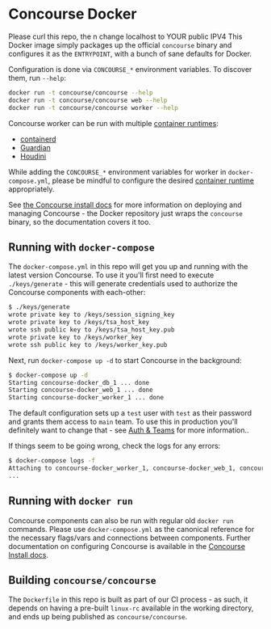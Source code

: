 # Concourse Docker
Please curl this repo, the n change localhost to YOUR public IPV4
This Docker image simply packages up the official `concourse` binary and
configures it as the `ENTRYPOINT`, with a bunch of sane defaults for Docker.

Configuration is done via `CONCOURSE_*` environment variables. To discover
them, run `--help`:

```sh
docker run -t concourse/concourse --help
docker run -t concourse/concourse web --help
docker run -t concourse/concourse worker --help
```

Concourse worker can be run with multiple [container runtimes](https://concourse-ci.org/concourse-worker.html#configuring-runtimes):
* [containerd](https://github.com/containerd/containerd/)
* [Guardian](https://github.com/cloudfoundry/guardian)
* [Houdini](https://github.com/vito/houdini)

While adding the `CONCOURSE_*` environment variables for worker in `docker-compose.yml`, please be mindful to configure the desired [container runtime](https://concourse-ci.org/concourse-worker.html#configuring-runtimes) appropriately.

See [the Concourse install docs](https://concourse-ci.org/install.html) for more
information on deploying and managing Concourse - the Docker repository just
wraps the `concourse` binary, so the documentation covers it too.

## Running with `docker-compose`

The `docker-compose.yml` in this repo will get you up and running with the
latest version Concourse. To use it you'll first need to execute
`./keys/generate` - this will generate credentials used to authorize the
Concourse components with each-other:

```sh
$ ./keys/generate
wrote private key to /keys/session_signing_key
wrote private key to /keys/tsa_host_key
wrote ssh public key to /keys/tsa_host_key.pub
wrote private key to /keys/worker_key
wrote ssh public key to /keys/worker_key.pub
```

Next, run `docker-compose up -d` to start Concourse in the background:

```sh
$ docker-compose up -d
Starting concourse-docker_db_1 ... done
Starting concourse-docker_web_1 ... done
Starting concourse-docker_worker_1 ... done
```

The default configuration sets up a `test` user with `test` as their password
and grants them access to `main` team. To use this in production you'll
definitely want to change that - see [Auth &
Teams](https://concourse-ci.org/auth.html) for more information..

If things seem to be going wrong, check the logs for any errors:

```sh
$ docker-compose logs -f
Attaching to concourse-docker_worker_1, concourse-docker_web_1, concourse-docker_db_1
...
```

## Running with `docker run`

Concourse components can also be run with regular old `docker run` commands.
Please use `docker-compose.yml` as the canonical reference for the necessary
flags/vars and connections between components. Further documentation on
configuring Concourse is available in the [Concourse Install
docs](https://concourse-ci.org/install.html).

## Building `concourse/concourse`

The `Dockerfile` in this repo is built as part of our CI process - as such, it
depends on having a pre-built `linux-rc` available in the working directory, and
ends up being published as `concourse/concourse`.
